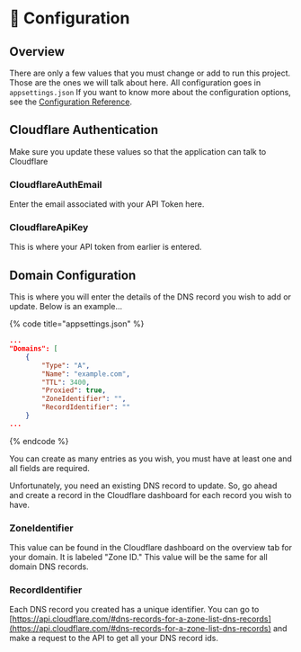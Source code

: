 # 🔧 Configuration

## Overview

There are only a few values that you must change or add to run this project. Those are the ones we will talk about here. All configuration goes in `appsettings.json` If you want to know more about the configuration options, see the [Configuration Reference](configuration-reference.md).

## Cloudflare Authentication

Make sure you update these values so that the application can talk to Cloudflare

### CloudflareAuthEmail

Enter the email associated with your API Token here.

### CloudflareApiKey

This is where your API token from earlier is entered.

## Domain Configuration

This is where you will enter the details of the DNS record you wish to add or update. Below is an example...

{% code title="appsettings.json" %}
```json
...
"Domains": [
	{
		"Type": "A",
		"Name": "example.com",
		"TTL": 3400,
		"Proxied": true,
		"ZoneIdentifier": "",
		"RecordIdentifier": ""
	}
...
```
{% endcode %}

You can create as many entries as you wish, you must have at least one and all fields are required.

Unfortunately, you need an existing DNS record to update. So, go ahead and create a record in the Cloudflare dashboard for each record you wish to have.

### ZoneIdentifier

This value can be found in the Cloudflare dashboard on the overview tab for your domain. It is labeled "Zone ID." This value will be the same for all domain DNS records.

### RecordIdentifier

Each DNS record you created has a unique identifier. You can go to [https://api.cloudflare.com/#dns-records-for-a-zone-list-dns-records](https://api.cloudflare.com/#dns-records-for-a-zone-list-dns-records) and make a request to the API to get all your DNS record ids.
